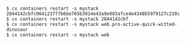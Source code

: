 <!-- layout:code post: containers_example -->

```

$ cx containers restart -s mystack 2844142cbfc064123777b6be765b3914e43a9e083afce4e4348b5979127c220c
$ cx containers restart -s mystack 2844142cbf
$ cx containers restart -s mystack web.pro-active-quick-witted-dinosaur
$ cx containers restart -s mystack web

```
